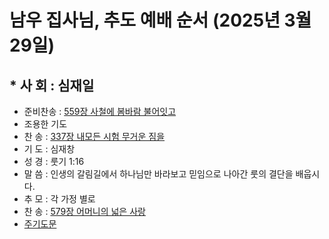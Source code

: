 # 남우 집사님, 추도 예배 순서 (2025년 3월 29일)

## * 사  회 : 심재일
* 준비찬송 : [559장 사철에 봄바람 불어잇고](https://youtu.be/SNHitOQS0mI?si=7p7KPDYynkDScqPO)
* 조용한 기도 
* 찬  송 : [337장 내모든 시험 무거운 짐을](https://youtu.be/m7iFdAXjRWE?si=RA8CB1I03Yo5UDkE)
* 기  도 : 심재창 
* 성  경 : 룻기 1:16
* 말  씀 : 인생의 갈림길에서 하나님만 바라보고 믿임으로 나아간 룻의 결단을 배웁시다.
* 추  모 : 각 가정 별로
* 찬  송 : [579장 어머니의 넓은 사랑](https://youtu.be/oyf_Tvan2kU?si=3qxaqOCRE62Ype1g)
* [주기도문](pray.md)
